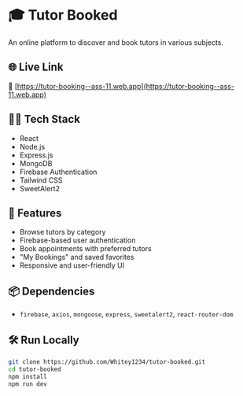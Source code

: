 

# 🎓 Tutor Booked

An online platform to discover and book tutors in various subjects.


## 🌐 Live Link
🔗 [https://tutor-booking--ass-11.web.app](https://tutor-booking--ass-11.web.app)

## 🧑‍💻 Tech Stack
- React
- Node.js
- Express.js
- MongoDB
- Firebase Authentication
- Tailwind CSS
- SweetAlert2

## 🚀 Features
- Browse tutors by category
- Firebase-based user authentication
- Book appointments with preferred tutors
- "My Bookings" and saved favorites
- Responsive and user-friendly UI

## 📦 Dependencies
- `firebase`, `axios`, `mongoose`, `express`, `sweetalert2`, `react-router-dom`

## 🛠️ Run Locally

```bash
git clone https://github.com/Whitey1234/tutor-booked.git
cd tutor-booked
npm install
npm run dev
